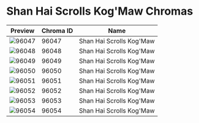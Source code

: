 # Shan Hai Scrolls Kog'Maw Chromas

| Preview | Chroma ID | Name |
|---------|-----------|------|
| ![96047](https://raw.communitydragon.org/latest/plugins/rcp-be-lol-game-data/global/default/v1/champion-chroma-images/96/96047.png) | 96047 | Shan Hai Scrolls Kog'Maw |
| ![96048](https://raw.communitydragon.org/latest/plugins/rcp-be-lol-game-data/global/default/v1/champion-chroma-images/96/96048.png) | 96048 | Shan Hai Scrolls Kog'Maw |
| ![96049](https://raw.communitydragon.org/latest/plugins/rcp-be-lol-game-data/global/default/v1/champion-chroma-images/96/96049.png) | 96049 | Shan Hai Scrolls Kog'Maw |
| ![96050](https://raw.communitydragon.org/latest/plugins/rcp-be-lol-game-data/global/default/v1/champion-chroma-images/96/96050.png) | 96050 | Shan Hai Scrolls Kog'Maw |
| ![96051](https://raw.communitydragon.org/latest/plugins/rcp-be-lol-game-data/global/default/v1/champion-chroma-images/96/96051.png) | 96051 | Shan Hai Scrolls Kog'Maw |
| ![96052](https://raw.communitydragon.org/latest/plugins/rcp-be-lol-game-data/global/default/v1/champion-chroma-images/96/96052.png) | 96052 | Shan Hai Scrolls Kog'Maw |
| ![96053](https://raw.communitydragon.org/latest/plugins/rcp-be-lol-game-data/global/default/v1/champion-chroma-images/96/96053.png) | 96053 | Shan Hai Scrolls Kog'Maw |
| ![96054](https://raw.communitydragon.org/latest/plugins/rcp-be-lol-game-data/global/default/v1/champion-chroma-images/96/96054.png) | 96054 | Shan Hai Scrolls Kog'Maw |